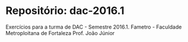 # Repositório: dac-2016.1
 Exercícios para a turma de DAC - Semestre 2016.1.
 Fametro - Faculdade Metroploitana de Fortaleza
 Prof. João Júnior

